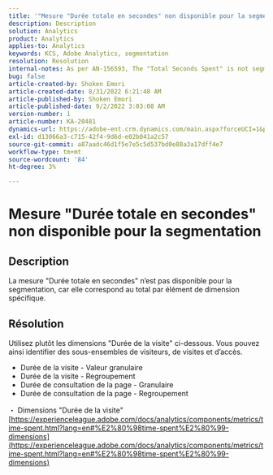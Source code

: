 ```yaml
---
title: '"Mesure "Durée totale en secondes" non disponible pour la segmentation"'
description: Description
solution: Analytics
product: Analytics
applies-to: Analytics
keywords: KCS, Adobe Analytics, segmentation
resolution: Resolution
internal-notes: As per AN-156593, The "Total Seconds Spent" is not segmentable.
bug: false
article-created-by: Shoken Emori
article-created-date: 8/31/2022 6:21:48 AM
article-published-by: Shoken Emori
article-published-date: 9/2/2022 3:03:08 AM
version-number: 1
article-number: KA-20481
dynamics-url: https://adobe-ent.crm.dynamics.com/main.aspx?forceUCI=1&pagetype=entityrecord&etn=knowledgearticle&id=34b9652d-f528-ed11-9db1-0022480869de
exl-id: d13066a3-c715-42f4-9d6d-e02b041a2c57
source-git-commit: a87aadc46d1f5e7e5c5d537bd0e88a3a17dff4e7
workflow-type: tm+mt
source-wordcount: '84'
ht-degree: 3%

---
```


# Mesure &quot;Durée totale en secondes&quot; non disponible pour la segmentation

## Description

La mesure &quot;Durée totale en secondes&quot; n’est pas disponible pour la segmentation, car elle correspond au total par élément de dimension spécifique.

## Résolution


Utilisez plutôt les dimensions &quot;Durée de la visite&quot; ci-dessous. Vous pouvez ainsi identifier des sous-ensembles de visiteurs, de visites et d’accès.

- Durée de la visite - Valeur granulaire
- Durée de la visite - Regroupement
- Durée de consultation de la page - Granulaire
- Durée de consultation de la page - Regroupement


・ Dimensions &quot;Durée de la visite&quot;
[https://experienceleague.adobe.com/docs/analytics/components/metrics/time-spent.html?lang=en#%E2%80%98time-spent%E2%80%99-dimensions](https://experienceleague.adobe.com/docs/analytics/components/metrics/time-spent.html?lang=en#%E2%80%98time-spent%E2%80%99-dimensions)

